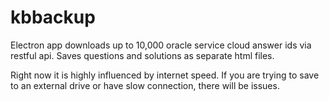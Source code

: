 # kbbackup
Electron app downloads up to 10,000 oracle service cloud answer ids via restful api. Saves questions and solutions as separate html files. 

Right now it is highly influenced by internet speed. If you are trying to save to an external drive or have slow connection, there will be issues. 
